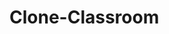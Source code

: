 
<h1><a href="https://lucas-emanuel-360.github.io/clone-classroom/" target ="_blank"; style="text-decoration:none;"> Clone-Classroom</a></h1>

